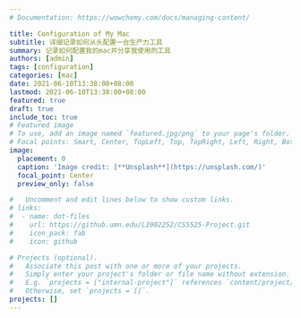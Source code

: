 ```yaml
---
# Documentation: https://wowchemy.com/docs/managing-content/

title: Configuration of My Mac
subtitle: 详细记录如何从头配置一台生产力工具
summary: 记录如何配置我的mac并分享我使用的工具
authors: [admin]
tags: [configuration]
categories: [mac]
date: 2021-06-10T13:38:00+08:00
lastmod: 2021-06-10T13:38:00+08:00
featured: true
draft: true
include_toc: true
# Featured image
# To use, add an image named `featured.jpg/png` to your page's folder.
# Focal points: Smart, Center, TopLeft, Top, TopRight, Left, Right, BottomLeft, Bottom, BottomRight.
image:
  placement: 0
  caption: 'Image credit: [**Unsplash**](https://unsplash.com/)'
  focal_point: Center
  preview_only: false

#   Uncomment and edit lines below to show custom links.
# links:
#  - name: dot-files
#    url: https://github.umn.edu/LI002252/CS5525-Project.git
#    icon_pack: fab
#    icon: github

# Projects (optional).
#   Associate this post with one or more of your projects.
#   Simply enter your project's folder or file name without extension.
#   E.g. `projects = ["internal-project"]` references `content/project/deep-learning/index.md`.
#   Otherwise, set `projects = []`.
projects: []
---
```

